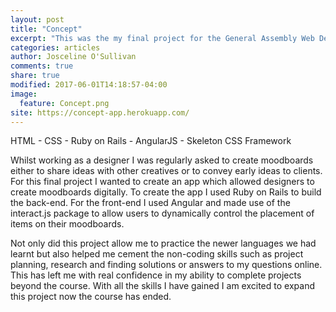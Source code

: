 ```yaml
---
layout: post
title: "Concept"
excerpt: "This was the my final project for the General Assembly Web Development Immersive Course. The assignment for this project was to create a authenticated app using Ruby on Rails and AngluarJS."
categories: articles
author: Josceline O'Sullivan
comments: true
share: true
modified: 2017-06-01T14:18:57-04:00
image:
  feature: Concept.png
site: https://concept-app.herokuapp.com/
---
```


HTML - CSS - Ruby on Rails - AngularJS - Skeleton CSS Framework

Whilst working as a designer I was regularly asked to create moodboards either to share ideas with other creatives or to convey early ideas to clients. For this final project I wanted to create an app which allowed designers to create moodboards digitally. To create the app I used Ruby on Rails to build the back-end. For the front-end I used Angular and made use of the interact.js package to allow users to dynamically control the placement of items on their moodboards.

Not only did this project allow me to practice the newer languages we had learnt but also helped me cement the non-coding skills such as project planning, research and finding solutions or answers to my questions online. This has left me with real confidence in my ability to complete projects beyond the course. With all the skills I have gained I am excited to expand this project now the course has ended.  
